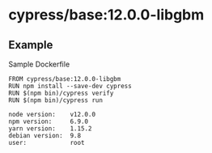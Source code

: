 # cypress/base:12.0.0-libgbm

## Example

Sample Dockerfile

```
FROM cypress/base:12.0.0-libgbm
RUN npm install --save-dev cypress
RUN $(npm bin)/cypress verify
RUN $(npm bin)/cypress run
```

```
node version:    v12.0.0
npm version:     6.9.0
yarn version:    1.15.2
debian version:  9.8
user:            root
```
